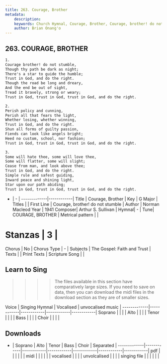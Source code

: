 ```yaml
---
title: 263. Courage, Brother
metadata:
    description: 
    keywords: Church Hymnal, Courage, Brother, Courage, brother! do not stumble, 
    author: Brian Onang'o
---
```



## 263. COURAGE, BROTHER

```txt
1.
Courage brother! do not stumble, 
Though thy path be dark as night; 
There's a star to guide the humble; 
Trust in God, and do the right. 
Though the road be long and dreary, 
And the end be out of sight, 
Tread it bravely, strong or weary; 
Trust in God, trust in God, trust in God, and do the right. 

2.
Perish policy and cunning, 
Perish all that fears the light, 
Whether losing, whether winning, 
Trust in God, and do the right. 
Shun all forms of guilty passion, 
Fiends can look like angels bright; 
Heed no custom, school, nor fashion; 
Trust in God, trust in God, trust in God, and do the right. 

3.
Some will hate thee, some will love thee, 
Some will flatter, some will slight; 
Cease from man, and look above thee; 
Trust in God, and do the right. 
Simple rule and safest guiding, 
Inward peace and shining light, 
Star upon our path abiding; 
Trust in God, trust in God, trust in God, and do the right.

```

- |   -  |
-------------|------------|
Title | Courage, Brother |
Key | G Major |
Titles |  |
First Line | Courage, brother! do not stumble |
Author | Norman Macleod
Year | 1941
Composer| Arthur S. Sullivan |
Hymnal|  - |
Tune| COURAGE, BROTHER |
Metrical pattern | |
# Stanzas | 3 |
Chorus | No |
Chorus Type | - |
Subjects | The Gospel: Faith and Trust |
Texts |  |
Print Texts | 
Scripture Song |  |
  
## Learn to Sing

>>>> The files available in this section have comparatively large sizes. If you need to save on data, then you can download the midi files in the download section as they are of smaller sizes.

Voice |  Singing Hymnal | Vocalised | unvocalised music |
-------------|------------|------------|------------|------------|
Soprano | | | |
Alto | | | |
Tenor | | | |
Bass | | | |
Choir | | | |

## Downloads

- |  Soprano | Alto | Tenor | Bass | Choir | Separated |
-------------|------------|------------|------------|------------|------------|------------|
pdf | | | | | |
midi | | | | | |
vocalised | | | |
unvolcalised | | | |
singing file | | | | | |
  